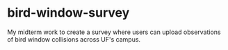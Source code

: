 # bird-window-survey
My midterm work to create a survey where users can upload observations of bird window collisions across UF's campus.
